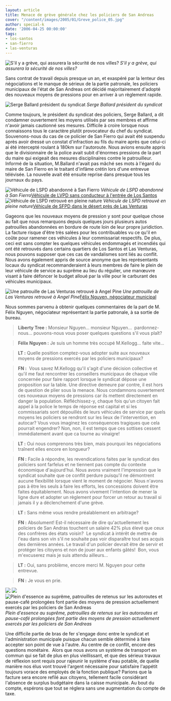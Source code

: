 ```yaml
---
layout: article
title: Menace de grève générale chez les policiers de San Andreas
cover: "/content/images/2005/01/Greve_police_05.jpg"
author: special-k
date: '2006-04-25 00:00:00'
tags:
- los-santos
- san-fierro
- las-venturas
---
```


![S'il y a grève, qui assurera la sécurité de nos villes?](/content/images/2005/01/Greve_police_safetown.jpg)
_S'il y a grève, qui assurera la sécurité de nos villes?_

Sans contrat de travail depuis presque un an, et exaspéré par la lenteur des négociations et le manque de sérieux de la partie patronale, les policiers municipaux de l'état de San Andreas ont décidé majoritairement d'adopté des nouveaux moyens de pressions pour en arriver à un règlement rapide.

![Serge Ballard président du syndicat](/content/images/2005/01/Greve_police_Agent_Ballard.jpg)
_Serge Ballard président du syndicat_

Comme toujours, le président du syndicat des policiers, Serge Ballard, a dit condamner ouvertement les moyens utilisés par ses membres et affirme n'avoir jamais cautionné ses mesures. Difficile à croire lorsque nous connaissons tous le caractère plutôt provocateur du chef du syndicat. Souvenons-nous du cas de ce policier de San Fierro qui avait été suspendu après avoir dressé un constat d'infraction au fils du maire après que celui-ci ai été intercepté roulant à 180km sur l'autoroute. Nous avions ensuite appris que le divisionnaire de la police avait subit d'énormes pressions de la part du maire qui exigeait des mesures disciplinaires contre le patrouilleur. Informé de la situation, M.Ballard n'avait pas mâché ses mots à l'égard du maire de San Fierro en le traitant d'infâme crétin lors d'une entrevue télévisée. La nouvelle avait été ensuite reprise dans presque tous les journaux du pays.

![Véhicule de LSPD abandonné à San Fierro](/content/images/2005/01/Greve_police_02.jpg)
_Véhicule de LSPD abandonné à San Fierro_[Véhicule de LVPD sans conducteur à l'entrée de Los Santos](/content/images/2005/01/Greve_police_03.jpg)
![Véhicule de LSPD retrouvé en pleine nature](/content/images/2005/01/Greve_police_01.jpg)
_Véhicule de LSPD retrouvé en pleine nature_[Véhicule de SFPD dans le désert près de Las Venturas](/content/images/2005/01/Greve_police_06.jpg)

Gageons que les nouveaux moyens de pression y sont pour quelque chose au fait que nous remarquons depuis quelques jours plusieurs autos patrouilles abandonnées en bordure de route loin de leur propre juridiction. La facture risque d'être très salées pour les contribuables vu ce qu'il en coûte pour ramener ces véhicules à leur commissariat respectifs. De plus, ceci est sans compter les quelques véhicules endommagés et incendiés qui ont été retrouvés dans certains quartiers de Los Santos et Las Venturas, nous pouvons supposer que ces cas de vandalismes sont liés au conflit. Nous avons également appris de source anonyme que les représentants locaux du syndicat recommanderaient à leurs membres de faire le plein de leur véhicule de service au suprême au lieu du régulier, une manœuvre visant à faire défoncer le budget alloué par la ville pour le carburant des véhicules municipaux.

![Une patrouille de Las Venturas retrouvé à Angel Pine](/content/images/2005/01/Greve_police_04.jpg)
_Une patrouille de Las Venturas retrouvé à Angel Pine_[Félix Nguyen, négociateur municipal](/content/images/2005/01/Greve_police_Nguyen.jpg)

Nous sommes parvenu à obtenir quelques commentaires de la part de M. Félix Nguyen, négociateur représentant la partie patronale, à sa sortie de bureau.

> **Liberty Tree :** Monsieur Nguyen... monsieur Nguyen...&nbsp; pardonnez-nous... pouvons-nous vous poser quelques questions s'il vous plaît?

> **Félix Nguyen :** Je suis un homme très occupé M.Kellogg... faite vite...

> **LT :** Quelle position comptez-vous adopter suite aux nouveaux moyens de pressions exercés par les policiers municipaux?

> **FN :** &nbsp;Vous savez M.Kellogg qu'il s'agit d'une décision collective et qu'il me faut rencontrer les conseillers municipaux de chaque ville concernée pour faire rapport lorsque le syndicat dépose une proposition sur la table. Une directive demeure par contre, il est hors de question de plier sous la menace. Nous condamnons ouvertement ces nouveaux moyens de pressions car ils mettent directement en danger la population. Réfléchissez-y, chaque fois qu'un citoyen fait appel à la police le temps de réponse est capital et si les commissariats sont dépouillés de leurs véhicules de service par quels moyens les policiers se rendront sur les lieux de l'intervention, en autocar? Vous vous imaginez les conséquences tragiques que cela pourrait engendrer? Non, non, il est temps que ces sottises cessent immédiatement avant que ca tourne au vinaigre!

> **LT :** Oui nous comprenons très bien, mais pourquoi les négociations traînent elles encore en longueur?

> **FN :** Facile à répondre, les revendications faites par le syndicat des policiers sont farfelus et ne tiennent pas compte du contexte économique d'aujourd'hui. Nous avons vraiment l'impression que le syndicat souhaite que ce conflit perdure puisqu'il ne démontrent aucune flexibilité lorsque vient le moment de négocier. Nous n'avons pas à être les seuls à faire les efforts, les concessions doivent être faites équitablement. Nous avons vivement l'intention de mener la ligne dure et adopter un règlement pour forcer un retour au travail si jamais il y a déclenchement d'une grève.

> **LT :** Sans même vous rendre préalablement en arbitrage?

> **FN :** Absolument! Est-il nécessaire de dire qu'actuellement les policiers de San Andras touchent un salaire 42% plus élevé que ceux des confrères des états voisin?&nbsp; Le syndicat à intérêt de mettre de l'eau dans son vin s'il ne souhaite pas voir disparaître tout ses acquis des dernières années. Le travail d'un policier devrait être de servir et protéger les citoyens et non de jouer aux enfants gâtés!&nbsp; Bon, vous m'excuserez mais je suis attendu ailleurs...

> **LT :** Oui, sans problème, encore merci M. Nguyen pour cette entrevue.

> **FN :** Je vous en prie.

![](/content/images/2005/01/Greve_police_essence.jpg)
![](/content/images/2005/01/Greve_police_retenus.jpg)
![Plein d'essence au suprême, patrouilles de retenus sur les autoroutes et pause-café prolongées font partie des moyens de pression actuellement exercés par les policiers de San Andreas](/content/images/2005/01/Greve_police_snack.jpg)
_Plein d'essence au suprême, patrouilles de retenus sur les autoroutes et pause-café prolongées font partie des moyens de pression actuellement exercés par les policiers de San Andreas_

Une difficile partie de bras de fer s'engage donc entre le syndicat et l'administration municipale puisque chacun semble déterminé à faire accepter son point de vue à l'autre. Au centre de ce conflit, encore des questions monétaire.&nbsp; Alors que nous avons un système de transport en commun qui se fait de plus en plus vieillissant, et que des sérieux travaux de réflexion sont requis pour rajeunir le système d'eau potable, de quelle manière nos élus vont trouvé l'argent nécessaire pour satisfaire l'appétit toujours vorace des employés de la fonction publique? Parions que la facture sera encore refilé aux citoyens, tellement facile considérant l'absence de surplus budgétaire dans la caisse municipale. Au bout du compte, espérons que tout se réglera sans une augmentation du compte de taxe.